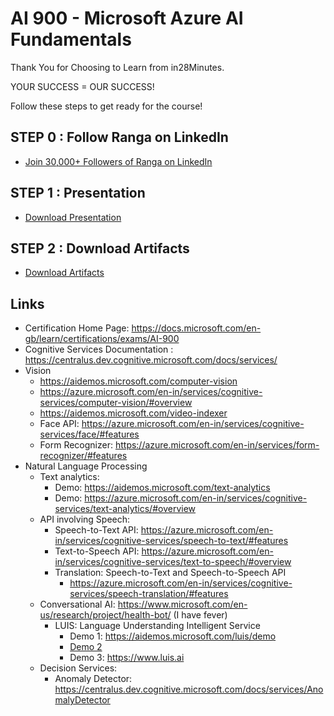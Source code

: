 # AI 900 - Microsoft Azure AI Fundamentals

Thank You for Choosing to Learn from in28Minutes.

YOUR SUCCESS = OUR SUCCESS!

Follow these steps to get ready for the course!

## STEP 0 : Follow Ranga on LinkedIn

- [Join 30,000+ Followers of Ranga on LinkedIn](https://links.in28minutes.com/lin)

## STEP 1 : Presentation

- [Download Presentation](https://github.com/in28minutes/course-material/raw/main/17-ai-900-azure-ai-fundamentals/Course-Presentation-AI-900-AzureAIFundamentals.pdf)

## STEP 2 : Download Artifacts

- [Download Artifacts](https://github.com/in28minutes/course-material/raw/main/17-ai-900-azure-ai-fundamentals/downloads.zip)

## Links

- Certification Home Page: https://docs.microsoft.com/en-gb/learn/certifications/exams/AI-900
- Cognitive Services Documentation : https://centralus.dev.cognitive.microsoft.com/docs/services/
- Vision
	- https://aidemos.microsoft.com/computer-vision
	- https://azure.microsoft.com/en-in/services/cognitive-services/computer-vision/#overview
	- https://aidemos.microsoft.com/video-indexer
	- Face API: https://azure.microsoft.com/en-in/services/cognitive-services/face/#features
	- Form Recognizer: https://azure.microsoft.com/en-in/services/form-recognizer/#features
- Natural Language Processing
	- Text analytics: 
		- Demo: https://aidemos.microsoft.com/text-analytics
		- Demo: https://azure.microsoft.com/en-in/services/cognitive-services/text-analytics/#overview
	- API involving Speech: 
		- Speech-to-Text API: https://azure.microsoft.com/en-in/services/cognitive-services/speech-to-text/#features
		- Text-to-Speech API: https://azure.microsoft.com/en-in/services/cognitive-services/text-to-speech/#overview
		- Translation: Speech-to-Text and Speech-to-Speech API
			- https://azure.microsoft.com/en-in/services/cognitive-services/speech-translation/#features
	- Conversational AI: https://www.microsoft.com/en-us/research/project/health-bot/ (I have fever)
		- LUIS: Language Understanding Intelligent Service 
			- Demo 1: https://aidemos.microsoft.com/luis/demo
			- [Demo 2](https://azure.microsoft.com/en-in/services/cognitive-services/language-understanding-intelligent-service)
			- Demo 3: https://www.luis.ai
	- Decision Services:
		- Anomaly Detector: https://centralus.dev.cognitive.microsoft.com/docs/services/AnomalyDetector